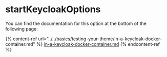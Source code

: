 # startKeycloakOptions

You can find the documentation for this option at the bottom of the following page:

{% content-ref url="../../basics/testing-your-theme/in-a-keycloak-docker-container.md" %}
[in-a-keycloak-docker-container.md](../../basics/testing-your-theme/in-a-keycloak-docker-container.md)
{% endcontent-ref %}

